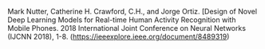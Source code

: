 Mark Nutter, Catherine H. Crawford, C.H., and Jorge Ortiz. [Design of Novel Deep Learning Models for Real-time Human Activity Recognition with Mobile Phones. 2018 International Joint Conference on Neural Networks (IJCNN 2018), 1-8. (https://ieeexplore.ieee.org/document/8489319)
